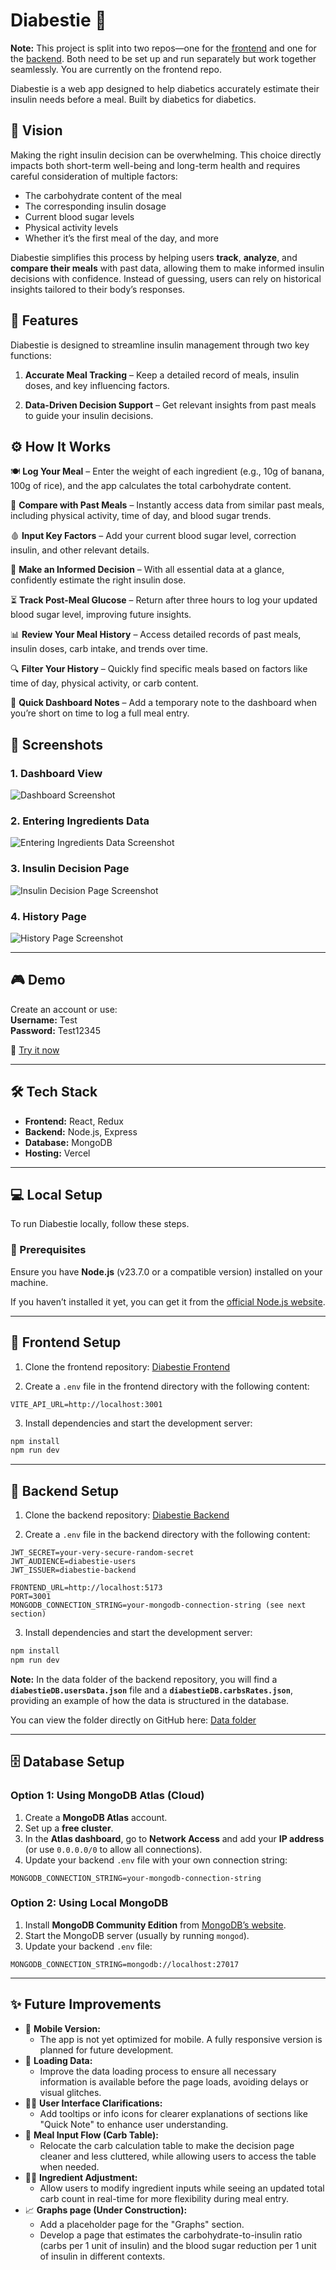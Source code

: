 # Diabestie 🌈

**Note:** This project is split into two repos—one for the [frontend](https://github.com/amandineameye/Diabestie_React) and one for the [backend](https://github.com/amandineameye/Diabestie_Node). Both need to be set up and run separately but work together seamlessly. You are currently on the frontend repo.

Diabestie is a web app designed to help diabetics accurately estimate their insulin needs before a meal.
Built by diabetics for diabetics.

## 🧠 Vision

Making the right insulin decision can be overwhelming. This choice directly impacts both short-term well-being and long-term health and requires careful consideration of multiple factors:

- The carbohydrate content of the meal
- The corresponding insulin dosage
- Current blood sugar levels
- Physical activity levels
- Whether it’s the first meal of the day, and more

Diabestie simplifies this process by helping users **track**, **analyze**, and **compare their meals** with past data, allowing them to make informed insulin decisions with confidence. Instead of guessing, users can rely on historical insights tailored to their body’s responses.

## 🎯 Features

Diabestie is designed to streamline insulin management through two key functions:

1. **Accurate Meal Tracking** – Keep a detailed record of meals, insulin doses, and key influencing factors.

2. **Data-Driven Decision Support** – Get relevant insights from past meals to guide your insulin decisions.

## ⚙️ How It Works

🍽 **Log Your Meal** – Enter the weight of each ingredient (e.g., 10g of banana, 100g of rice), and the app calculates the total carbohydrate content.

🔄 **Compare with Past Meals** – Instantly access data from similar past meals, including physical activity, time of day, and blood sugar trends.

🩸 **Input Key Factors** – Add your current blood sugar level, correction insulin, and other relevant details.

📌 **Make an Informed Decision** – With all essential data at a glance, confidently estimate the right insulin dose.

⏳ **Track Post-Meal Glucose** – Return after three hours to log your updated blood sugar level, improving future insights.

📊 **Review Your Meal History** – Access detailed records of past meals, insulin doses, carb intake, and trends over time.

🔍 **Filter Your History** – Quickly find specific meals based on factors like time of day, physical activity, or carb content.

📝 **Quick Dashboard Notes** – Add a temporary note to the dashboard when you’re short on time to log a full meal entry.

## 📸 Screenshots

### 1. **Dashboard View**

![Dashboard Screenshot](https://github.com/amandineameye/Diabestie_React/blob/main/src/assets/readmeScreenshots/Demo1.png?raw=true)

### 2. **Entering Ingredients Data**

![Entering Ingredients Data Screenshot](https://github.com/amandineameye/Diabestie_React/blob/main/src/assets/readmeScreenshots/Demo2.png?raw=true)

### 3. **Insulin Decision Page**

![Insulin Decision Page Screenshot](https://github.com/amandineameye/Diabestie_React/blob/main/src/assets/readmeScreenshots/Demo3.png?raw=true)

### 4. **History Page**

![History Page Screenshot](https://github.com/amandineameye/Diabestie_React/blob/main/src/assets/readmeScreenshots/Demo4.png?raw=true)

---

## 🎮 Demo

Create an account or use:  
**Username:** Test  
**Password:** Test12345

🚀 [Try it now](https://diabestie-ecru.vercel.app/)

---

## 🛠 Tech Stack

- **Frontend:** React, Redux
- **Backend:** Node.js, Express
- **Database:** MongoDB
- **Hosting:** Vercel

---

## 💻 Local Setup

To run Diabestie locally, follow these steps.

### 📌 Prerequisites

Ensure you have **Node.js** (v23.7.0 or a compatible version) installed on your machine.

If you haven’t installed it yet, you can get it from the [official Node.js website](https://nodejs.org/en/download).

---

## 🚀 Frontend Setup

1. Clone the frontend repository: [Diabestie Frontend](https://github.com/amandineameye/Diabestie_React.git)

2. Create a `.env` file in the frontend directory with the following content:

```env
VITE_API_URL=http://localhost:3001
```

3. Install dependencies and start the development server:

```sh
npm install
npm run dev
```

---

## 🔧 Backend Setup

1. Clone the backend repository: [Diabestie Backend](https://github.com/amandineameye/Diabestie_Node.git)

2. Create a `.env` file in the backend directory with the following content:

```env
JWT_SECRET=your-very-secure-random-secret
JWT_AUDIENCE=diabestie-users
JWT_ISSUER=diabestie-backend

FRONTEND_URL=http://localhost:5173
PORT=3001
MONGODB_CONNECTION_STRING=your-mongodb-connection-string (see next section)
```

3. Install dependencies and start the development server:

```sh
npm install
npm run dev
```

**Note:** In the data folder of the backend repository, you will find a **`diabestieDB.usersData.json`** file and a **`diabestieDB.carbsRates.json`**, providing an example of how the data is structured in the database.

You can view the folder directly on GitHub here: [Data folder](https://github.com/amandineameye/Diabestie_Node/blob/main/data)

---

## 🗄 Database Setup

### Option 1: Using MongoDB Atlas (Cloud)

1. Create a **MongoDB Atlas** account.
2. Set up a **free cluster**.
3. In the **Atlas dashboard**, go to **Network Access** and add your **IP address** (or use `0.0.0.0/0` to allow all connections).
4. Update your backend `.env` file with your own connection string:

```env
MONGODB_CONNECTION_STRING=your-mongodb-connection-string
```

### Option 2: Using Local MongoDB

1. Install **MongoDB Community Edition** from [MongoDB’s website](https://www.mongodb.com/try/download/community).
2. Start the MongoDB server (usually by running `mongod`).
3. Update your backend `.env` file:

```env
MONGODB_CONNECTION_STRING=mongodb://localhost:27017
```

---

## ✨ Future Improvements

- 📱 **Mobile Version:**
  - The app is not yet optimized for mobile. A fully responsive version is planned for future development.
- 🔄 **Loading Data:**
  - Improve the data loading process to ensure all necessary information is available before the page loads, avoiding delays or visual glitches.
- 🧑‍💻 **User Interface Clarifications:**
  - Add tooltips or info icons for clearer explanations of sections like "Quick Note" to enhance user understanding.
- 📝 **Meal Input Flow (Carb Table):**
  - Relocate the carb calculation table to make the decision page cleaner and less cluttered, while allowing users to access the table when needed.
- 🧑‍🍳 **Ingredient Adjustment:**
  - Allow users to modify ingredient inputs while seeing an updated total carb count in real-time for more flexibility during meal entry.
- 📈 **Graphs page (Under Construction):**
  - Add a placeholder page for the "Graphs" section.
  - Develop a page that estimates the carbohydrate-to-insulin ratio (carbs per 1 unit of insulin) and the blood sugar reduction per 1 unit of insulin in different contexts.
